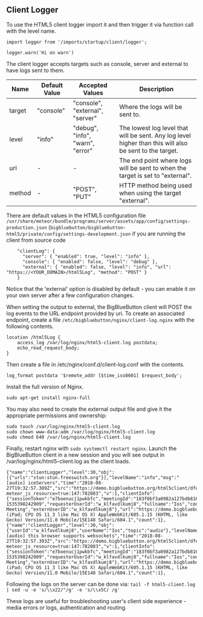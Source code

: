 ## Client Logger

To use the HTML5 client logger import it and then trigger it via function call with the level name. 

~~~  
import logger from '/imports/startup/client/logger'; 

logger.warn('Hi on warn') 
~~~ 

The client logger accepts targets such as console, server and external to have logs sent to them.


Name | Default Value |Accepted Values| Description 
 --- | --- | ---| ---
target | "console" | "console", "external", "server" | Where the logs will be sent to.
level | "info"  | "debug", "info", "warn", "error" | The lowest log level that will be sent. Any log level higher than this will also be sent to the target. 
url | - | - | The end point where logs will be sent to when the target is set to "external".
method | - | "POST", "PUT" | HTTP method being used when using the target "external".

There are default values in the HTML5 configuration file `/usr/share/meteor/bundle/programs/server/assets/app/config/settings-production.json` (`bigbluebutton/bigbluebutton-html5/private/config/settings-development.json` if you are running the client from source code 

~~~
    "clientLog": {
      "server": { "enabled": true, "level": "info" },
      "console": { "enabled": false, "level": "debug" },
      "external": { "enabled": false, "level": "info", "url": "https://<YOUR_DOMAIN>/html5Log", "method": "POST" }
    }

~~~

Notice that the 'external' option is disabled by default - you can enable it on your own server after a few configuration changes.


When setting the output to external, the BigBlueButton client will POST the log events to the URL endpoint provided by uri. To create an associated endpoint, create a file  `/etc/bigbluebutton/nginx/client-log.nginx` with the following contents.

~~~
location /html5Log {
	access_log /var/log/nginx/html5-client.log postdata;
	echo_read_request_body;
}
~~~

Then create a file in /etc/nginx/conf.d/client-log.conf with the contents.

~~~
log_format postdata '$remote_addr [$time_iso8601] $request_body';
~~~

Install the full version of Nginx.

~~~
sudo apt-get install nginx-full
~~~

You may also need to create the external output file and give it the appropriate permissions and ownership:

~~~
sudo touch /var/log/nginx/html5-client.log
sudo chown www-data:adm /var/log/nginx/html5-client.log
sudo chmod 640 /var/log/nginx/html5-client.log
~~~

Finally, restart nginx with `sudo systemctl restart nginx`. Launch the BigBlueButton client in a new session and you will see output in /var/log/nginx/html5-client.log as the client loads.

~~~
{"name":"clientLogger","level":30,"obj":[{"urls":"stun:stun.freeswitch.org"}],"levelName":"info","msg":"[audio] iceServers","time":"2018-08-27T19:32:57.389Z","src":"https://demo.bigbluebutton.org/html5client/dfe4ad6bfad11b20d1904e76e71d385262781887.js?meteor_js_resource=true:147:782083","v":1,"clientInfo":{"sessionToken":"e7boenucj1pwkbfc","meetingId":"183f0bf3a0982a127bdb8161e0c44eb696b3e75c-1535398242909","requesterUserId":"w_klfavdlkumj8","fullname":"Ios","confname":"Demo Meeting","externUserID":"w_klfavdlkumj8"},"url":"https://demo.bigbluebutton.org/html5client/users","userAgent":"Mozilla/5.0 (iPad; CPU OS 11_3 like Mac OS X) AppleWebKit/605.1.15 (KHTML, like Gecko) Version/11.0 Mobile/15E148 Safari/604.1","count":1},{"name":"clientLogger","level":30,"obj":{"userId":"w_klfavdlkumj8","userName":"Ios","topic":"audio"},"levelName":"info","msg":"[audio] this browser supports websockets","time":"2018-08-27T19:32:57.393Z","src":"https://demo.bigbluebutton.org/html5client/dfe4ad6bfad11b20d1904e76e71d385262781887.js?meteor_js_resource=true:147:782083","v":1,"clientInfo":{"sessionToken":"e7boenucj1pwkbfc","meetingId":"183f0bf3a0982a127bdb8161e0c44eb696b3e75c-1535398242909","requesterUserId":"w_klfavdlkumj8","fullname":"Ios","confname":"Demo Meeting","externUserID":"w_klfavdlkumj8"},"url":"https://demo.bigbluebutton.org/html5client/users","userAgent":"Mozilla/5.0 (iPad; CPU OS 11_3 like Mac OS X) AppleWebKit/605.1.15 (KHTML, like Gecko) Version/11.0 Mobile/15E148 Safari/604.1","count":1},
~~~

Following the logs on the server can be done via:
`tail -f html5-client.log | sed -u -e 's/\\x22/"/g' -e 's/\\x5C/ /g'`

These logs are useful for troubleshooting user's client side experience - media errors or logs, authentication and routing.



